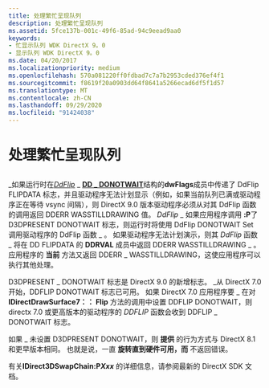 ```yaml
---
title: 处理繁忙呈现队列
description: 处理繁忙呈现队列
ms.assetid: 5fce137b-001c-49f6-85ad-94c9eead9aa0
keywords:
- 忙显示队列 WDK DirectX 9。0
- 显示队列 WDK DirectX 9。0
ms.date: 04/20/2017
ms.localizationpriority: medium
ms.openlocfilehash: 570a081220ff0fdbad7c7a7b2953cded376ef4f1
ms.sourcegitcommit: f8619f20a0903dd64f8641a5266ecad6df5f1d57
ms.translationtype: MT
ms.contentlocale: zh-CN
ms.lasthandoff: 09/29/2020
ms.locfileid: "91424038"
---
```

# <a name="processing-with-busy-present-queues"></a>处理繁忙呈现队列


## <span id="ddk_processing_with_busy_present_queues_gg"></span><span id="DDK_PROCESSING_WITH_BUSY_PRESENT_QUEUES_GG"></span>


\_如果运行时在[*DdFlip*](/windows/win32/api/ddrawint/nc-ddrawint-pdd_surfcb_flip) \_ [**DD \_ DONOTWAIT**](/windows/win32/api/ddrawint/ns-ddrawint-dd_flipdata)结构的**dwFlags**成员中传递了 DdFlip FLIPDATA 标志，并且驱动程序无法计划显示（例如，如果当前队列已满或驱动程序正在等待 vsync 间隔），则 DirectX 9.0 版本驱动程序必须从对其 DdFlip 函数的调用返回 DDERR WASSTILLDRAWING 值。 *DdFlip* \_ 如果应用程序调用 **:P**了 D3DPRESENT DONOTWAIT 标志，则运行时将使用 DdFlip DONOTWAIT Set 调用驱动程序的 DdFlip 函数 \_ 。 如果驱动程序无法计划演示，则其 *DdFlip* 函数 \_ 将在 DD FLIPDATA 的 **DDRVAL** 成员中返回 DDERR WASSTILLDRAWING \_ 。 应用程序的 **当前** 方法又返回 DDERR \_ WASSTILLDRAWING，这使应用程序可以执行其他处理。

D3DPRESENT \_ DONOTWAIT 标志是 DirectX 9.0 的新增标志。 \_从 DirectX 7.0 开始，DDFLIP DONOTWAIT 标志已可用。 如果 DirectX 7.0 应用程序要 \_ 在对 **IDirectDrawSurface7：： Flip** 方法的调用中设置 DDFLIP DONOTWAIT，则 directx 7.0 或更高版本的驱动程序的 *DDFLIP* 函数会收到 DDFLIP \_ DONOTWAIT 标志。

如果 \_ 未设置 D3DPRESENT DONOTWAIT，则 **提供** 的行为方式与 DirectX 8.1 和更早版本相同。 也就是说，一直 **旋转直到硬件可用，而** 不返回错误。

有关**IDirect3DSwapChain:P*Xxx*** 的详细信息，请参阅最新的 DirectX SDK 文档。

 

